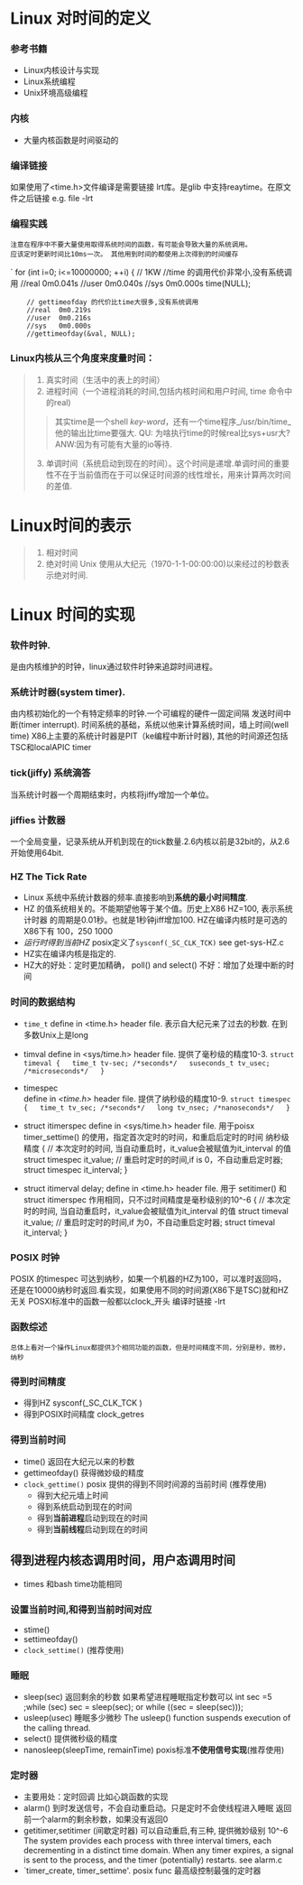 # Linux 对时间的定义

### 参考书籍
+   Linux内核设计与实现
+   Linux系统编程
+   Unix环境高级编程

### 内核
+   大量内核函数是时间驱动的

### 编译链接
如果使用了<time.h>文件编译是需要链接 lrt库。是glib
中支持reaytime。在原文件之后链接 e.g. file -lrt

### 编程实践
    注意在程序中不要大量使用取得系统时间的函数，有可能会导致大量的系统调用。
    应该定时更新时间比10ms一次。 其他用到时间的都使用上次得到的时间缓存
`    for (int i=0; i<=10000000; ++i) { // 1KW
        //time 的调用代价非常小,没有系统调用
        //real	0m0.041s
        //user	0m0.040s
        //sys	0m0.000s
        time(NULL);
        
        // gettimeofday 的代价比time大很多,没有系统调用
        //real	0m0.219s
        //user	0m0.216s
        //sys	0m0.000s
        //gettimeofday(&val, NULL);


### Linux内核从三个角度来度量时间：
> 1. 真实时间（生活中的表上的时间）
> 2. 进程时间（一个进程消耗的时间,包括内核时间和用户时间, time 命令中的real) 
>> 其实time是一个shell _key-word_，还有一个time程序_/usr/bin/time_ 他的输出比time要强大.
>> QU: 为啥执行time的时候real比sys+usr大?  ANW:因为有可能有大量的io等待.  
> 3. 单调时间（系统启动到现在的时间）。这个时间是递增.单调时间的重要
  性不在于当前值而在于可以保证时间源的线性增长，用来计算两次时间的差值.

# Linux时间的表示
> 1. 相对时间
> 2. 绝对时间
  Unix 使用从大纪元（1970-1-1-00:00:00)以来经过的秒数表示绝对时间.

# Linux 时间的实现
### 软件时钟.
是由内核维护的时钟，linux通过软件时钟来追踪时间进程。  

### 系统计时器(system timer).
由内核初始化的一个有特定频率的时钟.一个可编程的硬件一固定间隔
发送时间中断(timer interrupt).
时间系统的基础，系统以他来计算系统时间，墙上时间(well time)
X86上主要的系统计时器是PIT（ke编程中断计时器),
其他的时间源还包括TSC和localAPIC timer

### tick(jiffy) 系统滴答
当系统计时器一个周期结束时，内核将jiffy增加一个单位。

### jiffies 计数器
一个全局变量，记录系统从开机到现在的tick数量.2.6内核以前是32bit的，从2.6开始使用64bit.

### HZ The Tick Rate
+  Linux 系统中系统计数器的频率.直接影响到**系统的最小时间精度**.
+  HZ 的值系统相关的。不能期望他等于某个值。历史上X86 HZ=100, 表示系统计时器
的周期是0.01秒。也就是1秒钟jiff增加100. HZ在编译内核时是可选的X86下有 100，250 1000
+   _运行时得到当前HZ_ posix定义了`sysconf(_SC_CLK_TCK)` see get-sys-HZ.c
+   HZ实在编译内核是指定的.
+   HZ大的好处：定时更加精确， poll() and select()
    不好：增加了处理中断的时间

### 时间的数据结构
+   `time_t`
    define in <time.h> header file.
    表示自大纪元来了过去的秒数. 在到多数Unix上是long

+   timval 
define in <sys/time.h> header file.
提供了毫秒级的精度10-3. 
      `struct timeval {  
        time_t tv-sec; /*seconds*/  
        suseconds_t tv_usec; /*microseconds*/  
      }`  

+   timespec     
    define in _<time.h>_ header file.
    提供了纳秒级的精度10-9. 
        `struct timespec {  
          time_t tv_sec; /*seconds*/  
          long tv_nsec; /*nanoseconds*/  
        }`  
 
+ struct itimerspec
    define in <sys/time.h> header file.
    用于poisx timer_settime() 的使用，指定首次定时的时间，和重启后定时的时间 纳秒级精度
    {
        // 本次定时的时间, 当自动重启时，it_value会被赋值为it_interval 的值
        struct timespec it_value; 
        // 重启时定时的时间,if is 0，不自动重启定时器; 
        struct timespec it_interval;
    }
    
+ struct itimerval delay;
    define in <time.h> header file.
    用于 setitimer() 和 struct itimerspec 作用相同，只不过时间精度是毫秒级别的10^-6
    {
        // 本次定时的时间, 当自动重启时，it_value会被赋值为it_interval 的值
        struct timeval it_value; 
        // 重启时定时的时间,if 为0，不自动重启定时器; 
        struct timeval it_interval;
    }

### POSIX 时钟
POSIX 的timespec 可达到纳秒，如果一个机器的HZ为100，可以准时返回吗，
    还是在10000纳秒时返回.看实现，如果使用不同的时间源(X86下是TSC)就和HZ无关
    POSXI标准中的函数一般都以clock_开头 编译时链接 -lrt


### 函数综述
    总体上看对一个操作Linux都提供3个相同功能的函数，但是时间精度不同，分别是秒，微秒，纳秒

### 得到时间精度
+   得到HZ
    sysconf(_SC_CLK_TCK )
+   得到POSIX时间精度
    clock_getres

### 得到当前时间
+   time() 返回在大纪元以来的秒数
+   gettimeofday() 获得微妙级的精度
+   `clock_gettime()` posix 提供的得到不同时间源的当前时间 (推荐使用)
    +   得到大纪元墙上时间
    +   得到系统启动到现在的时间
    +   得到**当前进程**启动到现在的时间  
    +   得到**当前线程**启动到现在的时间  

## 得到进程内核态调用时间，用户态调用时间
+   times 和bash time功能相同

### 设置当前时间,和得到当前时间对应
+   stime()
+   settimeofday()
+   `clock_settime()` (推荐使用)

### 睡眠
+   sleep(sec) 返回剩余的秒数
        如果希望进程睡眠指定秒数可以 int sec =5 ;while (sec) sec = sleep(sec);
        or while ((sec = sleep(sec)));
+   usleep(usec) 睡眠多少微秒
        The usleep() function suspends execution of the calling thread.
+   select() 提供微秒级的精度
+   nanosleep(sleepTime, remainTime) poxis标准**不使用信号实现**(推荐使用)

### 定时器 
+   主要用处：定时回调 比如心跳函数的实现
+   alarm() 到时发送信号，不会自动重启动。只是定时不会使线程进入睡眠
        返回前一个alarm的剩余秒数，如果没有返回0
+   getitimer,setitimer (间歇定时器) 可以自动重启,有三种, 提供微妙级别 10^-6
       The  system  provides  each  process  with  three interval timers, each
       decrementing in a distinct time domain.	When any timer expires, a signal is sent to the process, and the timer (potentially) restarts.
see alarm.c
+   `timer_create, timer_settime'. posix func 最高级控制最强的定时器
